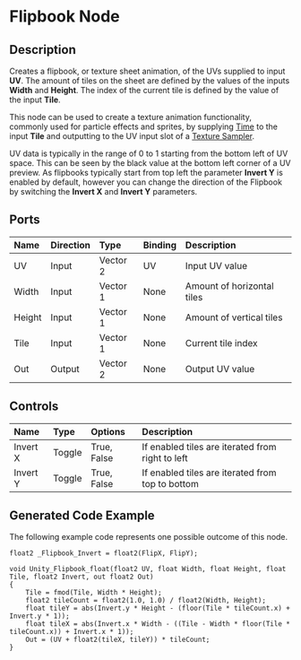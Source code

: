 # Flipbook Node

## Description

Creates a flipbook, or texture sheet animation, of the UVs supplied to input **UV**. The amount of tiles on the sheet are defined by the values of the inputs **Width** and **Height**. The index of the current tile is defined by the value of the input **Tile**.

This node can be used to create a texture animation functionality, commonly used for particle effects and sprites, by supplying [Time](Time-Node.md) to the input **Tile** and outputting to the UV input slot of a [Texture Sampler](Sample-Texture-2D-Node.md).

UV data is typically in the range of 0 to 1 starting from the bottom left of UV space. This can be seen by the black value at the bottom left corner of a UV preview. As flipbooks typically start from top left the parameter **Invert Y** is enabled by default, however you can change the direction of the Flipbook by switching the **Invert X** and **Invert Y** parameters.

## Ports

| Name        | Direction           | Type  | Binding | Description |
|:------------ |:-------------|:-----|:---|:---|
| UV      | Input | Vector 2 | UV | Input UV value |
| Width      | Input | Vector 1 | None | Amount of horizontal tiles |
| Height      | Input | Vector 1 | None | Amount of vertical tiles |
| Tile      | Input | Vector 1 | None | Current tile index |
| Out | Output      |    Vector 2 | None | Output UV value |

## Controls

| Name        | Type           | Options  | Description |
|:------------ |:-------------|:-----|:---|
| Invert X      | Toggle | True, False | If enabled tiles are iterated from right to left |
| Invert Y      | Toggle | True, False | If enabled tiles are iterated from top to bottom |

## Generated Code Example

The following example code represents one possible outcome of this node.

```
float2 _Flipbook_Invert = float2(FlipX, FlipY);

void Unity_Flipbook_float(float2 UV, float Width, float Height, float Tile, float2 Invert, out float2 Out)
{
    Tile = fmod(Tile, Width * Height);
    float2 tileCount = float2(1.0, 1.0) / float2(Width, Height);
    float tileY = abs(Invert.y * Height - (floor(Tile * tileCount.x) + Invert.y * 1));
    float tileX = abs(Invert.x * Width - ((Tile - Width * floor(Tile * tileCount.x)) + Invert.x * 1));
    Out = (UV + float2(tileX, tileY)) * tileCount;
}
```
